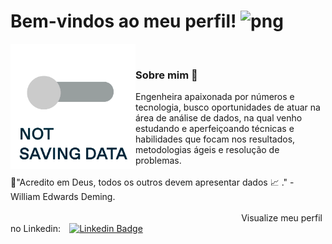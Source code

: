 # Bem-vindos ao meu perfil! <img alt="png" src="https://octodex.github.com/images/femalecodertocat.png" height="50" width="50">

<img align="left" alt="GIF" src="tumblr_inline_orkcojNhjl1qg8o5x_640.gif" height="200" width="200">

<br>

### Sobre mim 👩
Engenheira apaixonada por números e tecnologia, busco oportunidades de atuar na área de análise de dados, na qual venho estudando e aperfeiçoando técnicas e habilidades que focam nos resultados, metodologias ágeis e resolução de problemas.
<br>
<br>
 📍"Acredito em Deus, todos os outros devem apresentar dados 📈 ." - William Edwards Deming.
 <br>
 <br>
⠀⠀⠀⠀⠀⠀⠀⠀⠀⠀⠀⠀⠀⠀⠀⠀⠀⠀⠀⠀⠀⠀⠀⠀⠀⠀⠀⠀⠀⠀⠀⠀⠀⠀⠀⠀Visualize meu perfil no Linkedin:⠀ [![Linkedin Badge](https://img.shields.io/badge/-Daiane%20Camara-blue?style=flat-square&logo=linkedin&logoColor=white&link=https://www.linkedin.com/in/daiane-camara/)](https://www.linkedin.com/in/daiane-camara/)
